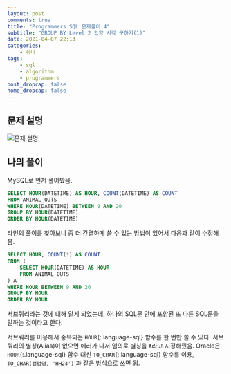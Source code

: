 ```yaml
---
layout: post
comments: true
title: "Programmers SQL 문제풀이 4"
subtitle: "GROUP BY Level 2 입양 시각 구하기(1)"
date: 2021-04-07 22:13
categories:
    - 취미
tags:
    - sql
    - algorithm
    - programmers
post_dropcap: false
home_dropcap: false
---
```


## 문제 설명

![문제 설명](//cdn.jsdelivr.net/gh/selosele/selosele.github.io/assets/images/post/programmers-sql-59412_img01.png)

## 나의 풀이

MySQL로 먼저 풀어봤음.

```sql
SELECT HOUR(DATETIME) AS HOUR, COUNT(DATETIME) AS COUNT
FROM ANIMAL_OUTS
WHERE HOUR(DATETIME) BETWEEN 9 AND 20
GROUP BY HOUR(DATETIME)
ORDER BY HOUR(DATETIME)
```

타인의 풀이를 찾아보니 좀 더 간결하게 쓸 수 있는 방법이 있어서 다음과 같이 수정해봄.

```sql
SELECT HOUR, COUNT(*) AS COUNT
FROM (
    SELECT HOUR(DATETIME) AS HOUR
    FROM ANIMAL_OUTS
) A
WHERE HOUR BETWEEN 9 AND 20
GROUP BY HOUR
ORDER BY HOUR
```

서브쿼리라는 것에 대해 알게 되었는데, 하나의 SQL문 안에 포함된 또 다른 SQL문을 말하는 것이라고 한다.

서브쿼리를 이용해서 중복되는 ```HOUR```{:.language-sql} 함수를 한 번만 쓸 수 있다. 서브쿼리의 별칭(Alias)이 없으면 에러가 나서 임의로 별칭을 ```A```라고 지정해줬음. Oracle은 ```HOUR```{:.language-sql} 함수 대신 ```TO_CHAR```{:.language-sql} 함수를 이용, ```TO_CHAR(컬럼명, 'HH24')``` 과 같은 방식으로 쓰면 됨.